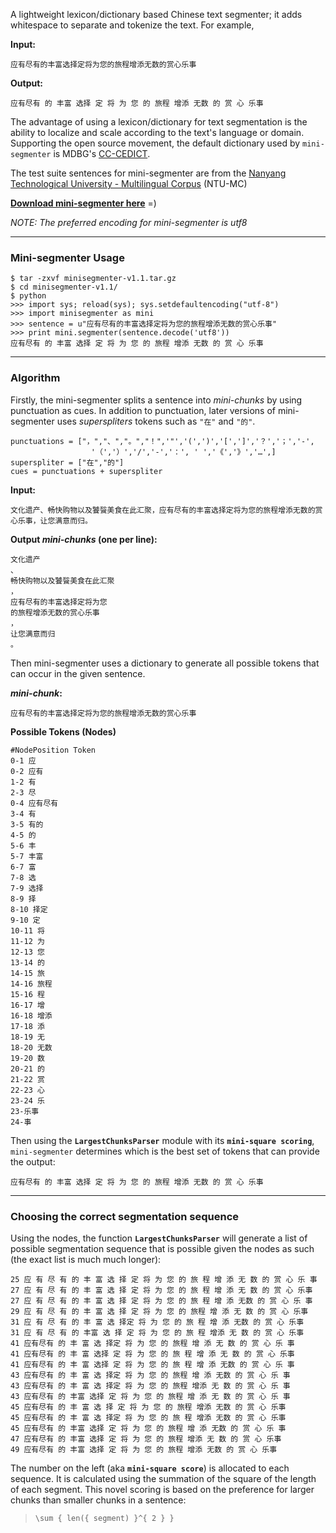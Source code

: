 A lightweight lexicon/dictionary based Chinese text segmenter; it adds whitespace to separate and tokenize the text. For example,

**Input:**
```
应有尽有的丰富选择定将为您的旅程增添无数的赏心乐事
```
**Output:**
```
应有尽有 的 丰富 选择 定 将 为 您 的 旅程 增添 无数 的 赏 心 乐事
```

The advantage of using a lexicon/dictionary for text segmentation is the ability to localize and scale according to the text's language or domain. Supporting the open source movement, the default dictionary used by `mini-segmenter` is MDBG's [CC-CEDICT](http://www.mdbg.net/chindict/chindict.php?page=cedict).

The test suite sentences for mini-segmenter are from the [Nanyang Technological University - Multilingual Corpus](http://aclweb.org/anthology-new/Y/Y11/Y11-1038.pdf) (NTU-MC)

**[Download mini-segmenter here](https://mini-segmenter.googlecode.com/files/minisegmenter-v1.1.tar.gz)** =)

_NOTE: The preferred encoding for mini-segmenter is utf8_

---


### Mini-segmenter Usage ###

```
$ tar -zxvf minisegmenter-v1.1.tar.gz
$ cd minisegmenter-v1.1/
$ python
>>> import sys; reload(sys); sys.setdefaultencoding("utf-8")
>>> import minisegmenter as mini
>>> sentence = u"应有尽有的丰富选择定将为您的旅程增添无数的赏心乐事"
>>> print mini.segmenter(sentence.decode('utf8'))
应有尽有 的 丰富 选择 定 将 为 您 的 旅程 增添 无数 的 赏 心 乐事
```

---


### Algorithm ###

Firstly, the mini-segmenter splits a sentence into _mini-chunks_ by using punctuation as cues. In addition to punctuation, later versions of mini-segmenter uses _superspliters_ tokens such as `"在"` and `"的"`.

```
punctuations = ["，","、","。","！",'"','(',')','[',']','？','；','-',
                  '（','）','/','-','：', ' ','《','》','…',]
superspliter = ["在","的"]
cues = punctuations + superspliter
```

**Input:**
```
文化遗产、畅快购物以及饕餮美食在此汇聚，应有尽有的丰富选择定将为您的旅程增添无数的赏心乐事，让您满意而归。
```

**Output _mini-chunks_ (one per line):**
```
文化遗产
、
畅快购物以及饕餮美食在此汇聚
，
应有尽有的丰富选择定将为您
的旅程增添无数的赏心乐事
，
让您满意而归
。
```

Then mini-segmenter uses a dictionary to generate all possible tokens that can occur in the given sentence.

**_mini-chunk_:**
```
应有尽有的丰富选择定将为您的旅程增添无数的赏心乐事
```

**Possible Tokens (Nodes)**
```
#NodePosition Token
0-1 应
0-2 应有
1-2 有
2-3 尽
0-4 应有尽有
3-4 有
3-5 有的
4-5 的
5-6 丰
5-7 丰富
6-7 富
7-8 选
7-9 选择
8-9 择
8-10 择定
9-10 定
10-11 将
11-12 为
12-13 您
13-14 的
14-15 旅
14-16 旅程
15-16 程
16-17 增
16-18 增添
17-18 添
18-19 无
18-20 无数
19-20 数
20-21 的
21-22 赏
22-23 心
23-24 乐
23-乐事
24-事
```

Then using the **`LargestChunksParser`** module with its **`mini-square scoring`**, `mini-segmenter` determines which is the best set of tokens that can provide the output:

```
应有尽有 的 丰富 选择 定 将 为 您 的 旅程 增添 无数 的 赏 心 乐事
```


---


### Choosing the correct segmentation sequence ###

Using the nodes, the function **`LargestChunksParser`** will generate a list of possible segmentation sequence that is possible given the nodes as such (the exact list is much much longer):

```
25 应 有 尽 有 的 丰 富 选 择 定 将 为 您 的 旅 程 增 添 无 数 的 赏 心 乐 事
27 应 有 尽 有 的 丰 富 选 择 定 将 为 您 的 旅 程 增 添 无 数 的 赏 心 乐事
27 应 有 尽 有 的 丰 富 选 择 定 将 为 您 的 旅 程 增 添 无数 的 赏 心 乐 事
29 应 有 尽 有 的 丰 富 选 择 定 将 为 您 的 旅程 增 添 无 数 的 赏 心 乐事
31 应 有 尽 有 的 丰 富 选 择定 将 为 您 的 旅 程 增 添 无数 的 赏 心 乐事
31 应 有 尽 有 的 丰富 选 择 定 将 为 您 的 旅 程 增添 无 数 的 赏 心 乐事
41 应有尽有 的 丰 富 选 择定 将 为 您 的 旅程 增 添 无 数 的 赏 心 乐 事
41 应有尽有 的 丰 富 选择 定 将 为 您 的 旅 程 增 添 无 数 的 赏 心 乐事
41 应有尽有 的 丰 富 选择 定 将 为 您 的 旅 程 增 添 无数 的 赏 心 乐 事
43 应有尽有 的 丰 富 选 择定 将 为 您 的 旅程 增 添 无数 的 赏 心 乐 事
43 应有尽有 的 丰 富 选 择定 将 为 您 的 旅程 增添 无 数 的 赏 心 乐 事
43 应有尽有 的 丰富 选择 定 将 为 您 的 旅程 增 添 无 数 的 赏 心 乐 事
45 应有尽有 的 丰 富 选 择 定 将 为 您 的 旅程 增添 无数 的 赏 心 乐事
45 应有尽有 的 丰 富 选 择定 将 为 您 的 旅 程 增添 无数 的 赏 心 乐事
45 应有尽有 的 丰富 选择 定 将 为 您 的 旅程 增 添 无数 的 赏 心 乐 事
47 应有尽有 的 丰富 选择 定 将 为 您 的 旅程 增添 无 数 的 赏 心 乐事
49 应有尽有 的 丰富 选择 定 将 为 您 的 旅程 增添 无数 的 赏 心 乐事
```

The number on the left (aka **`mini-square score`**) is allocated to each sequence. It is calculated using the summation of the square of the length of each segment. This novel scoring is based on the preference for larger chunks than smaller chunks in a sentence:
> `\sum { len({ segment) }^{ 2 } }`